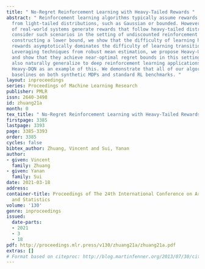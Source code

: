 ```yaml
---
title: " No-Regret Reinforcement Learning with Heavy-Tailed Rewards "
abstract: " Reinforcement learning algorithms typically assume rewards to be sampled
  from light-tailed distributions, such as Gaussian or bounded. However, a wide variety
  of real-world systems generate rewards that follow heavy-tailed distributions. We
  consider such scenarios in the setting of undiscounted reinforcement learning. By
  constructing a lower bound, we show that the difficulty of learning heavy-tailed
  rewards asymptotically dominates the difficulty of learning transition probabilities.
  Leveraging techniques from robust mean estimation, we propose Heavy-UCRL2 and Heavy-Q-Learning,
  and show that they achieve near-optimal regret bounds in this setting. Our algorithms
  also naturally generalize to deep reinforcement learning applications; we instantiate
  Heavy-DQN as an example of this. We demonstrate that all of our algorithms outperform
  baselines on both synthetic MDPs and standard RL benchmarks. "
layout: inproceedings
series: Proceedings of Machine Learning Research
publisher: PMLR
issn: 2640-3498
id: zhuang21a
month: 0
tex_title: " No-Regret Reinforcement Learning with Heavy-Tailed Rewards "
firstpage: 3385
lastpage: 3393
page: 3385-3393
order: 3385
cycles: false
bibtex_author: Zhuang, Vincent and Sui, Yanan
author:
- given: Vincent
  family: Zhuang
- given: Yanan
  family: Sui
date: 2021-03-18
address:
container-title: Proceedings of The 24th International Conference on Artificial Intelligence
  and Statistics
volume: '130'
genre: inproceedings
issued:
  date-parts:
  - 2021
  - 3
  - 18
pdf: http://proceedings.mlr.press/v130/zhuang21a/zhuang21a.pdf
extras: []
# Format based on citeproc: http://blog.martinfenner.org/2013/07/30/citeproc-yaml-for-bibliographies/
---
```

